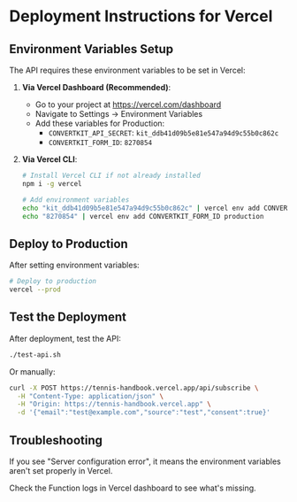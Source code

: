 # Deployment Instructions for Vercel

## Environment Variables Setup

The API requires these environment variables to be set in Vercel:

1. **Via Vercel Dashboard (Recommended)**:
   - Go to your project at https://vercel.com/dashboard
   - Navigate to Settings → Environment Variables
   - Add these variables for Production:
     - `CONVERTKIT_API_SECRET`: `kit_ddb41d09b5e81e547a94d9c55b0c862c`
     - `CONVERTKIT_FORM_ID`: `8270854`

2. **Via Vercel CLI**:
   ```bash
   # Install Vercel CLI if not already installed
   npm i -g vercel
   
   # Add environment variables
   echo "kit_ddb41d09b5e81e547a94d9c55b0c862c" | vercel env add CONVERTKIT_API_SECRET production
   echo "8270854" | vercel env add CONVERTKIT_FORM_ID production
   ```

## Deploy to Production

After setting environment variables:

```bash
# Deploy to production
vercel --prod
```

## Test the Deployment

After deployment, test the API:

```bash
./test-api.sh
```

Or manually:

```bash
curl -X POST https://tennis-handbook.vercel.app/api/subscribe \
  -H "Content-Type: application/json" \
  -H "Origin: https://tennis-handbook.vercel.app" \
  -d '{"email":"test@example.com","source":"test","consent":true}'
```

## Troubleshooting

If you see "Server configuration error", it means the environment variables aren't set properly in Vercel.

Check the Function logs in Vercel dashboard to see what's missing.